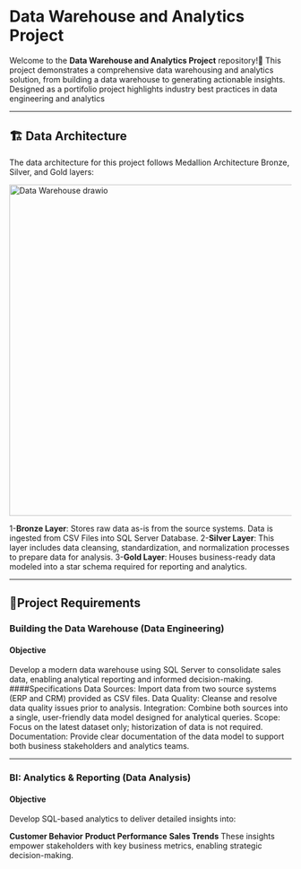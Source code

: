 # Data Warehouse and Analytics Project

Welcome to the **Data Warehouse and Analytics Project** repository!🚀
This project demonstrates a comprehensive data warehousing and analytics solution, from building a data warehouse to generating actionable insights. Designed as a portifolio project highlights industry best practices in data engineering and analytics

---
## 🏗️ Data Architecture

The data architecture for this project follows Medallion Architecture Bronze, Silver, and Gold layers:

<img width="931" height="591" alt="Data Warehouse drawio" src="https://github.com/user-attachments/assets/d8af5c2a-6430-470b-84c9-7dd611bd43dc" />


1-**Bronze Layer**: Stores raw data as-is from the source systems. Data is ingested from CSV Files into SQL Server Database.
2-**Silver Layer**: This layer includes data cleansing, standardization, and normalization processes to prepare data for analysis.
3-**Gold Layer**: Houses business-ready data modeled into a star schema required for reporting and analytics.

---

## 🚀Project Requirements

### Building the Data Warehouse (Data Engineering)

#### Objective
Develop a modern data warehouse using SQL Server to consolidate sales data, enabling analytical reporting and informed decision-making.
####Specifications
Data Sources: Import data from two source systems (ERP and CRM) provided as CSV files.
Data Quality: Cleanse and resolve data quality issues prior to analysis.
Integration: Combine both sources into a single, user-friendly data model designed for analytical queries.
Scope: Focus on the latest dataset only; historization of data is not required.
Documentation: Provide clear documentation of the data model to support both business stakeholders and analytics teams.

---
### BI: Analytics & Reporting (Data Analysis)

#### Objective
Develop SQL-based analytics to deliver detailed insights into:

**Customer Behavior**
**Product Performance**
**Sales Trends**
These insights empower stakeholders with key business metrics, enabling strategic decision-making.

